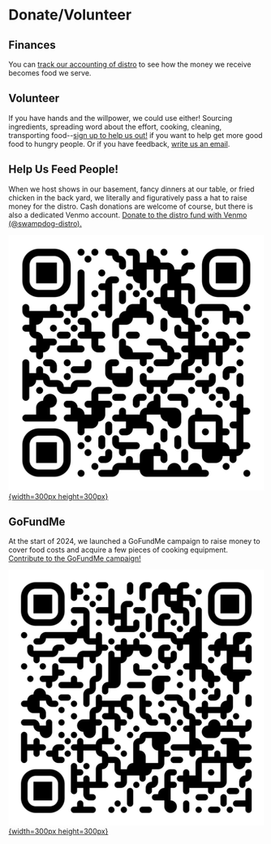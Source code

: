 # Donate/Volunteer

## Finances
You can [track our accounting of distro][distro-accounting] to see how the money we receive becomes food we serve.

## Volunteer
If you have hands and the willpower, we could use either! Sourcing ingredients, spreading word about the effort, cooking, cleaning, transporting food--[sign up to help us out!][signup-form] if you want to help get more good food to hungry people. Or if you have feedback, [write us an email][swampdog-email].


## Help Us Feed People!
When we host shows in our basement, fancy dinners at our table, or fried chicken in the back yard, we literally and figuratively pass a hat to raise money for the distro. Cash donations are welcome of course, but there is also a dedicated Venmo account. [Donate to the distro fund with Venmo (@swampdog-distro).][venmo]

[![venmo-qr-code](../public/images/distro-venmo-qr.svg){width=300px height=300px}][venmo]

## GoFundMe
At the start of 2024, we launched a GoFundMe campaign to raise money to cover food costs and acquire a few pieces of cooking equipment. [Contribute to the GoFundMe campaign!][gofundme]

[![go-fund-me-qr-code](../public/images/distro-gofundme-qr.svg){width=300px height=300px}][gofundme]

[gofundme]: https://www.gofundme.com/f/help-swamp-dog-hobble-feed-nyc-migrants 'distro gofundme donation page'
[venmo]: https://account.venmo.com/u/swampdog-distro 'distro venmo donation page'
[distro-accounting]: https://docs.google.com/spreadsheets/d/1FN2MsiddUhml-wRD7RpK3K_PgpTI-jSUwXjg3bW4pOY/edit?usp=sharing 'distro accounting page'
[swampdog-email]: mailto:swampdog@fastmail.com?subject=distro 'distro email'
[signup-form]: https://docs.google.com/forms/d/e/1FAIpQLSdpNN3OUKQYSfXyZ4V4AJ1A2RGkdkEVbDnykJnfPEX1-JaAFA/viewform?usp=sf_link 'distro volunteer signup form'
